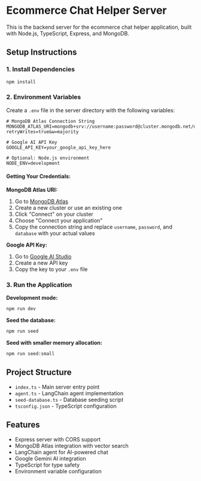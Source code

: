 # Ecommerce Chat Helper Server

This is the backend server for the ecommerce chat helper application, built with Node.js, TypeScript, Express, and MongoDB.

## Setup Instructions

### 1. Install Dependencies

```bash
npm install
```

### 2. Environment Variables

Create a `.env` file in the server directory with the following variables:

```env
# MongoDB Atlas Connection String
MONGODB_ATLAS_URI=mongodb+srv://username:password@cluster.mongodb.net/database?retryWrites=true&w=majority

# Google AI API Key
GOOGLE_API_KEY=your_google_api_key_here

# Optional: Node.js environment
NODE_ENV=development
```

#### Getting Your Credentials:

**MongoDB Atlas URI:**

1. Go to [MongoDB Atlas](https://cloud.mongodb.com/)
2. Create a new cluster or use an existing one
3. Click "Connect" on your cluster
4. Choose "Connect your application"
5. Copy the connection string and replace `username`, `password`, and `database` with your actual values

**Google API Key:**

1. Go to [Google AI Studio](https://makersuite.google.com/app/apikey)
2. Create a new API key
3. Copy the key to your `.env` file

### 3. Run the Application

**Development mode:**

```bash
npm run dev
```

**Seed the database:**

```bash
npm run seed
```

**Seed with smaller memory allocation:**

```bash
npm run seed:small
```

## Project Structure

- `index.ts` - Main server entry point
- `agent.ts` - LangChain agent implementation
- `seed-database.ts` - Database seeding script
- `tsconfig.json` - TypeScript configuration

## Features

- Express server with CORS support
- MongoDB Atlas integration with vector search
- LangChain agent for AI-powered chat
- Google Gemini AI integration
- TypeScript for type safety
- Environment variable configuration
